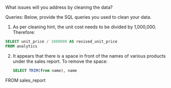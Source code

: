 What issues will you address by cleaning the data?

Queries:
Below, provide the SQL queries you used to clean your data.

1. As per cleaning hint, the unit cost needs to be divided by 1,000,000.  Therefore:

```sql
SELECT unit_price / 1000000 AS revised_unit_price
FROM analytics

```

2. It appears that there is a space in front of the names of various products under the sales report.  To remove the space:

   ```sql
   SELECT TRIM(from name), name
  FROM sales_report
  
  ```
